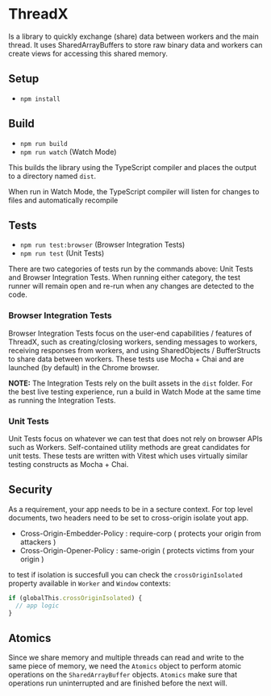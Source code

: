 # ThreadX

Is a library to quickly exchange (share) data between workers and the main thread. It uses SharedArrayBuffers to store raw binary data and workers can create views for accessing this shared memory.

## Setup

- `npm install`

## Build

- `npm run build`
- `npm run watch` (Watch Mode)

This builds the library using the TypeScript compiler and places the output to
a directory named `dist`.

When run in Watch Mode, the TypeScript compiler will listen for changes to files
and automatically recompile

## Tests

- `npm run test:browser` (Browser Integration Tests)
- `npm run test` (Unit Tests)

There are two categories of tests run by the commands above: Unit Tests and Browser
Integration Tests. When running either category, the test runner will remain open
and re-run when any changes are detected to the code.

### Browser Integration Tests

Browser Integration Tests focus on the user-end capabilities / features of
ThreadX, such as creating/closing workers, sending messages to workers,
receiving responses from workers, and using SharedObjects / BufferStructs
to share data between workers. These tests use Mocha + Chai and are launched
(by default) in the Chrome browser.

**NOTE:** The Integration Tests rely on the built assets in the `dist` folder. For
the best live testing experience, run a build in Watch Mode at the same time
as running the Integration Tests.

### Unit Tests

Unit Tests focus on whatever we can test that does not rely on browser APIs
such as Workers. Self-contained utility methods are great candidates for unit
tests. These tests are written with Vitest which uses virtually similar
testing constructs as Mocha + Chai.

## Security

As a requirement, your app needs to be in a secture context. For top level documents, two headers need to be set to cross-origin isolate yout app.

- Cross-Origin-Embedder-Policy : require-corp ( protects your origin from attackers )
- Cross-Origin-Opener-Policy : same-origin ( protects victims from your origin )

to test if isolation is succesfull you can check the `crossOriginIsolated` property available in `Worker` and `Window` contexts:

```js
if (globalThis.crossOriginIsolated) {
  // app logic
}
```

## Atomics

Since we share memory and multiple threads can read and write to the same piece of memory, we need the `Atomics` object to perform atomic operations on the `SharedArrayBuffer` objects. `Atomics` make sure that operations run uninterrupted and are finished before the next will.
